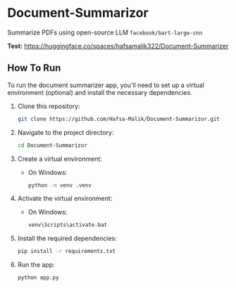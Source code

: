 # Document-Summarizor

Summarize PDFs using open-source LLM `facebook/bart-large-cnn`

**Test:** https://huggingface.co/spaces/hafsamalik322/Document-Summarizer



## How To Run

To run the document summarizer app, you'll need to set up a virtual environment (optional) and install the necessary dependencies.

1. Clone this repository:

    ```bash
    git clone https://github.com/Hafsa-Malik/Document-Summarizor.git
    ```

2. Navigate to the project directory:

    ```bash
    cd Document-Summarizor
    ```

3. Create a virtual environment:

    - On Windows:
      
      ```bash
      python -m venv .venv
      ```

5. Activate the virtual environment:

    - On Windows:

        ```bash
        venv\Scripts\activate.bat
        ```

6. Install the required dependencies:

    ```bash
    pip install -r requirements.txt
    ```

7. Run the app:

    ```bash
    python app.py
    ```
